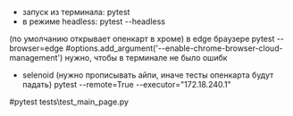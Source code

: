 - запуск из терминала: 
pytest
- в режиме headless: 
pytest --headless

(по умолчанию открывает опенкарт в хроме)
в edge браузере pytest --browser=edge
#options.add_argument('--enable-chrome-browser-cloud-management')  нужно, чтобы в терминале не было ошибк

- selenoid (нужно прописывать айпи, иначе тесты опенкарта будут падать)
pytest --remote=True --executor="172.18.240.1"



#pytest tests\test_main_page.py
